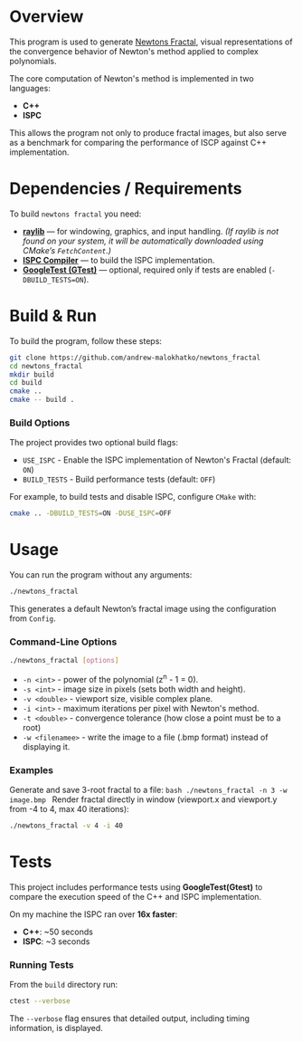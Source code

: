# Overview
This program is used to generate [Newtons Fractal](https://en.wikipedia.org/wiki/Newton_fractal),
visual representations of the convergence behavior of Newton's method applied to complex polynomials.

The core computation of Newton's method is implemented in two languages:

- **C++**
- **ISPC**

This allows the program not only to produce fractal images, but also serve as
a benchmark for comparing the performance of ISCP against C++ implementation.

# Dependencies / Requirements

To build `newtons fractal` you need:
- **[raylib](https://www.raylib.com/)** — for windowing, graphics, and input handling.
  *(If raylib is not found on your system, it will be automatically downloaded using CMake’s `FetchContent`.)*
- **[ISPC Compiler](https://ispc.github.io/)** — to build the ISPC implementation.
- **[GoogleTest (GTest)](https://github.com/google/googletest)** — optional, required only if tests are enabled (`-DBUILD_TESTS=ON`).

# Build & Run

To build the program, follow these steps:
```bash
git clone https://github.com/andrew-malokhatko/newtons_fractal
cd newtons_fractal
mkdir build
cd build
cmake ..
cmake -- build .
```

### Build Options
The project provides two optional build flags:
- `USE_ISPC` - Enable the ISPC implementation of Newton's Fractal (default: `ON`)
- `BUILD_TESTS` - Build performance tests (default: `OFF`)

For example, to build tests and disable ISPC, configure `CMake` with:
```bash
cmake .. -DBUILD_TESTS=ON -DUSE_ISPC=OFF
```

# Usage
You can run the program without any arguments:
```bash
./newtons_fractal
```

This generates a default Newton’s fractal image using the configuration from `Config`.

### Command-Line Options
```bash
./newtons_fractal [options]
```
- `-n <int>` - power of the polynomial (z<sup>n</sup> - 1 = 0).
- `-s <int>` - image size in pixels (sets both width and height).
- `-v <double>` - viewport size, visible complex plane.
- `-i <int>` - maximum iterations per pixel with Newton's method.
- `-t <double>` - convergence tolerance (how close a point must be to a root)
- `-w <filenamee>` - write the image to a file (.bmp format) instead of displaying it.

### Examples
Generate and save 3-root fractal to a file:
``bash
./newtons_fractal -n 3 -w image.bmp
``
Render fractal directly in window (viewport.x and viewport.y from -4 to 4, max 40 iterations):
```bash
./newtons_fractal -v 4 -i 40
```

# Tests
This project includes performance tests using **GoogleTest(Gtest)** to
compare the execution speed of the C++ and ISPC implementation.

On my machine the ISPC ran over **16x faster**:
- **C++**: ~50 seconds
- **ISPC**: ~3 seconds

### Running Tests
From the `build` directory run:
```bash
ctest --verbose
```
The `--verbose` flag ensures that detailed output, including timing information, is displayed.
